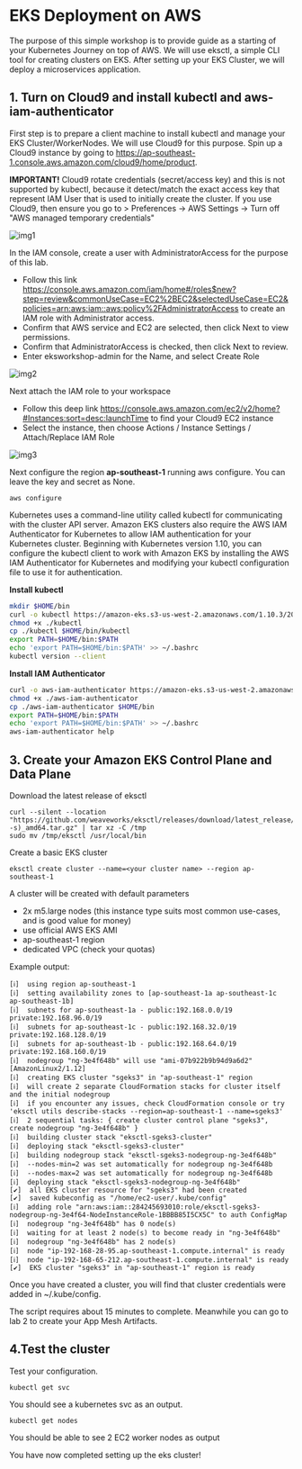 # EKS Deployment on AWS
The purpose of this simple workshop is to provide guide as a starting of your Kubernetes Journey on top of AWS. We will use eksctl, a simple CLI tool for creating clusters on EKS.
After setting up your EKS Cluster, we will deploy a microservices application. 


## 1. Turn on Cloud9 and install kubectl and aws-iam-authenticator

First step is to prepare a client machine to install kubectl and manage your EKS Cluster/WorkerNodes. We will use Cloud9 for this purpose. Spin up a Cloud9 instance by going to https://ap-southeast-1.console.aws.amazon.com/cloud9/home/product.

**IMPORTANT!** 
Cloud9 rotate credentials (secret/access key) and this is not supported by kubectl, because it detect/match the exact access key that represent IAM User that is used to initially create the cluster.
If you use Cloud9, then ensure you go to > Preferences -> AWS Settings -> Turn off "AWS managed temporary credentials"

![img1]

[img1]:https://github.com/tohwsw/aws-eks-workshop/blob/master/Lab1-Getting-Started-with-EKS/img/c9disableiam.png

In the IAM console, create a user with AdministratorAccess for the purpose of this lab. 

- Follow this link https://console.aws.amazon.com/iam/home#/roles$new?step=review&commonUseCase=EC2%2BEC2&selectedUseCase=EC2&policies=arn:aws:iam::aws:policy%2FAdministratorAccess to create an IAM role with Administrator access.
- Confirm that AWS service and EC2 are selected, then click Next to view permissions.
- Confirm that AdministratorAccess is checked, then click Next to review.
- Enter eksworkshop-admin for the Name, and select Create Role

![img2]

[img2]:https://github.com/tohwsw/aws-eks-workshop/blob/master/Lab1-Getting-Started-with-EKS/img/createrole.png

Next attach the IAM role to your workspace

- Follow this deep link https://console.aws.amazon.com/ec2/v2/home?#Instances:sort=desc:launchTime to find your Cloud9 EC2 instance
- Select the instance, then choose Actions / Instance Settings / Attach/Replace IAM Role

![img3]

[img3]:https://github.com/tohwsw/aws-eks-workshop/blob/master/Lab1-Getting-Started-with-EKS/img/c9instancerole.png

Next configure the region **ap-southeast-1** running aws configure. You can leave the key and secret as None.

```
aws configure

```

Kubernetes uses a command-line utility called kubectl for communicating with the cluster API server. Amazon EKS clusters also require the AWS IAM Authenticator for Kubernetes to allow IAM authentication for your Kubernetes cluster. Beginning with Kubernetes version 1.10, you can configure the kubectl client to work with Amazon EKS by installing the AWS IAM Authenticator for Kubernetes and modifying your kubectl configuration file to use it for authentication. 

**Install kubectl**

   ```bash
   mkdir $HOME/bin
   curl -o kubectl https://amazon-eks.s3-us-west-2.amazonaws.com/1.10.3/2018-07-26/bin/linux/amd64/kubectl
   chmod +x ./kubectl
   cp ./kubectl $HOME/bin/kubectl
   export PATH=$HOME/bin:$PATH
   echo 'export PATH=$HOME/bin:$PATH' >> ~/.bashrc
   kubectl version --client
   ```
   
**Install IAM Authenticator**

   ```bash
   curl -o aws-iam-authenticator https://amazon-eks.s3-us-west-2.amazonaws.com/1.10.3/2018-07-26/bin/linux/amd64/aws-iam-authenticator
   chmod +x ./aws-iam-authenticator
   cp ./aws-iam-authenticator $HOME/bin
   export PATH=$HOME/bin:$PATH
   echo 'export PATH=$HOME/bin:$PATH' >> ~/.bashrc
   aws-iam-authenticator help
   ```

## 3. Create your Amazon EKS Control Plane and Data Plane

Download the latest release of eksctl 

```
curl --silent --location "https://github.com/weaveworks/eksctl/releases/download/latest_release/eksctl_$(uname -s)_amd64.tar.gz" | tar xz -C /tmp
sudo mv /tmp/eksctl /usr/local/bin

```

Create a basic EKS cluster

```
eksctl create cluster --name=<your cluster name> --region ap-southeast-1

```

A cluster will be created with default parameters

  - 2x m5.large nodes (this instance type suits most common use-cases, and is good value for money)
  - use official AWS EKS AMI
  - ap-southeast-1 region
  - dedicated VPC (check your quotas)

Example output:

```
[ℹ]  using region ap-southeast-1
[ℹ]  setting availability zones to [ap-southeast-1a ap-southeast-1c ap-southeast-1b]
[ℹ]  subnets for ap-southeast-1a - public:192.168.0.0/19 private:192.168.96.0/19
[ℹ]  subnets for ap-southeast-1c - public:192.168.32.0/19 private:192.168.128.0/19
[ℹ]  subnets for ap-southeast-1b - public:192.168.64.0/19 private:192.168.160.0/19
[ℹ]  nodegroup "ng-3e4f648b" will use "ami-07b922b9b94d9a6d2" [AmazonLinux2/1.12]
[ℹ]  creating EKS cluster "sgeks3" in "ap-southeast-1" region
[ℹ]  will create 2 separate CloudFormation stacks for cluster itself and the initial nodegroup
[ℹ]  if you encounter any issues, check CloudFormation console or try 'eksctl utils describe-stacks --region=ap-southeast-1 --name=sgeks3'
[ℹ]  2 sequential tasks: { create cluster control plane "sgeks3", create nodegroup "ng-3e4f648b" }
[ℹ]  building cluster stack "eksctl-sgeks3-cluster"
[ℹ]  deploying stack "eksctl-sgeks3-cluster"
[ℹ]  building nodegroup stack "eksctl-sgeks3-nodegroup-ng-3e4f648b"
[ℹ]  --nodes-min=2 was set automatically for nodegroup ng-3e4f648b
[ℹ]  --nodes-max=2 was set automatically for nodegroup ng-3e4f648b
[ℹ]  deploying stack "eksctl-sgeks3-nodegroup-ng-3e4f648b"
[✔]  all EKS cluster resource for "sgeks3" had been created
[✔]  saved kubeconfig as "/home/ec2-user/.kube/config"
[ℹ]  adding role "arn:aws:iam::284245693010:role/eksctl-sgeks3-nodegroup-ng-3e4f64-NodeInstanceRole-1BBBB85I5CX5C" to auth ConfigMap
[ℹ]  nodegroup "ng-3e4f648b" has 0 node(s)
[ℹ]  waiting for at least 2 node(s) to become ready in "ng-3e4f648b"
[ℹ]  nodegroup "ng-3e4f648b" has 2 node(s)
[ℹ]  node "ip-192-168-28-95.ap-southeast-1.compute.internal" is ready
[ℹ]  node "ip-192-168-65-212.ap-southeast-1.compute.internal" is ready
[✔]  EKS cluster "sgeks3" in "ap-southeast-1" region is ready
```

Once you have created a cluster, you will find that cluster credentials were added in ~/.kube/config.

The script requires about 15 minutes to complete. Meanwhile you can go to lab 2 to create your App Mesh Artifacts.

## 4.Test the cluster

Test your configuration. 

```
kubectl get svc
```

You should see a kubernetes svc as an output.

```
kubectl get nodes

```

You should be able to see 2 EC2 worker nodes as output

You have now completed setting up the eks cluster!


